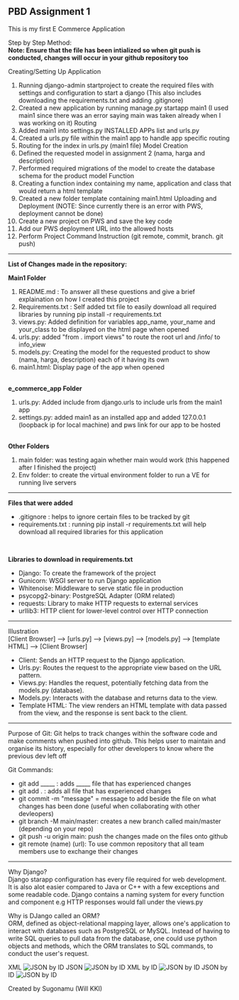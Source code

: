PBD Assignment 1
-
This is my first E Commerce Application<br>

Step by Step Method:<br>
<B>Note: Ensure that the file has been intialized so when git push is conducted, changes will occur in your github repository too</B>

Creating/Setting Up Application<br>
1. Running django-admin startproject to create the required files with settings and configuration to start a django  (This also includes downloading the requirements.txt and adding .gitignore)
2. Created a new application by running manage.py startapp main1 (I used main1 since there was an error saying main was taken already when I was working on it)
Routing
3. Added main1 into settings.py INSTALLED APPs list and urls.py
4. Created a urls.py file within the main1 app to handle app specific routing
5. Routing for the index in urls.py (main1 file)
Model Creation
6. Defined the requested model in assignment 2 (nama, harga and description)
7. Performed required migrations of the model to create the database schema for the product model
Function
8. Creating a function index containing my name, application and class that would return a html template
9. Created a new folder template containing main1.html
Uploading and Deployment (NOTE: Since currently there is an error with PWS, deployment cannot be done)
10. Create a new project on PWS and save the key code 
11. Add our PWS deployment URL into the allowed hosts
12. Perform Project Command Instruction (git remote, commit, branch. git push)

----
<b>List of Changes made in the repository:</b><br>

<b>Main1 Folder</b> 
1. README.md : To answer all these questions and give a brief explaination on how I created this project
2. Requirements.txt : Self added txt file to easily download all required libraries by running pip install -r requirements.txt
3. views.py: Added definition for variables app_name, your_name and your_class to be displayed on the html page when opened
4. urls.py: added "from . import views" to route the root url and /info/ to info_view 
5. models.py: Creating the model for the requested product to show (nama, harga, description) each of it having its own
6. main1.html: Display page of the app when opened

<br><b>e_commerce_app Folder</b><br>
1. urls.py: Added include from django.urls to include urls from the main1 app
2. settings.py: added main1 as an installed app and added 127.0.0.1 (loopback ip for local machine) and pws link for our app to be hosted 

<br><b>Other Folders</b><br>
1. main folder: was testing again whether main would work (this happened after I finished the project)
2. Env folder: to create the virtual environment folder to run a VE for running live servers



-----
<b>Files that were added</b>
- .gitignore : helps to ignore certain files to be tracked by git
- requirements.txt : running pip install -r requirements.txt will help download all required libraries for this application
<br>

<b>Libraries to download in requirements.txt</b>
- Django: To create the framework of the project
- Gunicorn: WSGI server to run Django application
- Whitenoise: Middleware to serve static file in production
- psycopg2-binary: PostgreSQL Adapter (ORM related)
- requests: Library to make HTTP requests to external services
- urllib3: HTTP client for lower-level control over HTTP connection
-----
Illustration <br>
[Client Browser]  -->  [urls.py]  -->  [views.py]  -->  [models.py] -->  [template HTML]  -->  [Client Browser]

- Client: Sends an HTTP request to the Django application.
- Urls.py: Routes the request to the appropriate view based on the URL pattern.
- Views.py: Handles the request, potentially fetching data from the models.py (database).
- Models.py: Interacts with the database and returns data to the view.
- Template HTML: The view renders an HTML template with data passed from the view, and the response is sent back to the client.
----
Purpose of Git:
Git helps to track changes within the software code and make comments when pushed into github. This helps user to maintain and organise its history, especially for other developers to know where the previous dev left off

Git Commands:
- git add _____ : adds _____ file that has experienced changes
- git add . : adds all file that has experienced changes
- git commit -m "message" = message to add beside the file on what changes has been done (useful when collaborating with other devleopers)
- git branch -M main/master: creates a new branch called main/master (depending on your repo)
- git push -u origin main: push the changes made on the files onto github
- git remote (name) (url): To use common repository that all team members use to exchange their changes
----
Why Django?<br>
Django starapp configuration has every file required for web development. It is also alot easier compared to Java or C++ with a few exceptions and some readable code. Django contains a naming system for every function and component e.g HTTP responses would fall under the views.py


Why is DJango called an ORM?<br>
ORM, defined as object-relational mapping layer, allows one's application to interact with databases such as PostgreSQL or MySQL. Instead of having to write SQL queries to pull data from the database, one could use python objects and methods, which the ORM translates to SQL commands, to conduct the user's request.

XML
![JSON by ID](https://imgur.com/a/BzngKBQ)
JSON
![JSON by ID](https://imgur.com/a/BzngKBQ)
XML by ID
![JSON by ID](https://imgur.com/a/BzngKBQ)
JSON by ID
![JSON by ID](https://imgur.com/a/BzngKBQ)


Created by Sugonamu (Will KKI)